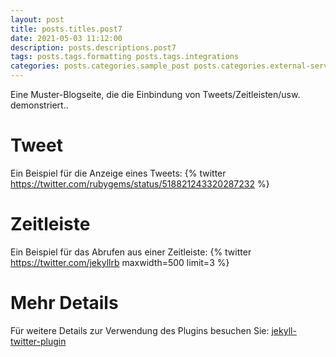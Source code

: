 ```yaml
---
layout: post
title: posts.titles.post7
date: 2021-05-03 11:12:00
description: posts.descriptions.post7
tags: posts.tags.formatting posts.tags.integrations
categories: posts.categories.sample_post posts.categories.external-service
---
```

Eine Muster-Blogseite, die die Einbindung von Tweets/Zeitleisten/usw. demonstriert..

# Tweet
Ein Beispiel für die Anzeige eines Tweets:
{% twitter https://twitter.com/rubygems/status/518821243320287232 %}

# Zeitleiste
Ein Beispiel für das Abrufen aus einer Zeitleiste:
{% twitter https://twitter.com/jekyllrb maxwidth=500 limit=3 %}

# Mehr Details
Für weitere Details zur Verwendung des Plugins besuchen Sie: [jekyll-twitter-plugin](https://github.com/rob-murray/jekyll-twitter-plugin)

